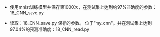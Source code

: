 - 使用mnist训练模型并保存第1000次，在测试集上达到约97%准确度的参数：18_CNN_save.py

- 读取：18_CNN_save.py 保存的参数。 位于"my_cnn"。并在测试集上达到97.04%的预测准确度：18_CNN_read.py